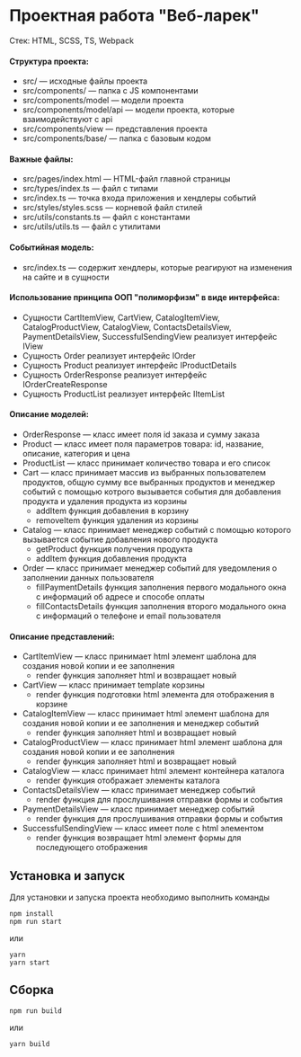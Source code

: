 # Проектная работа "Веб-ларек"

Стек: HTML, SCSS, TS, Webpack

#### Структура проекта:
- src/ — исходные файлы проекта
- src/components/ — папка с JS компонентами
- src/components/model — модели проекта
- src/components/model/api — модели проекта, которые взаимодействуют с api
- src/components/view — представления проекта
- src/components/base/ — папка с базовым кодом

#### Важные файлы:
- src/pages/index.html — HTML-файл главной страницы
- src/types/index.ts — файл с типами
- src/index.ts — точка входа приложения и хендлеры событий
- src/styles/styles.scss — корневой файл стилей
- src/utils/constants.ts — файл с константами
- src/utils/utils.ts — файл с утилитами

#### Событийная модель:
- src/index.ts — содержит хендлеры, которые реагируют на изменения на сайте и в сущности

#### Использование принципа ООП "полиморфизм" в виде интерфейса:
- Сyщности CartItemView, CartView, CatalogItemView, CatalogProductView, CatalogView, ContactsDetailsView, PaymentDetailsView, SuccessfulSendingView реализует интерфейс IView
- Сущность Order реализует интерфейс IOrder
- Сущность Product реализует интерфейс IProductDetails
- Сущность OrderResponse реализует интерфейс IOrderCreateResponse
- Сущность ProductList реализует интерфейс IItemList

#### Описание моделей:
- OrderResponse — класс имеет поля id заказа и сумму заказа
- Product — класс имеет поля параметров товара: id, название, описание, категория и цена
- ProductList — класс принимает количество товара и его список
- Cart — класс принимает массив из выбранных пользователем продуктов, общую сумму все выбранных продуктов и менеджер событий с помощью котрого вызывается события для добавления продукта и удаления продукта из корзины
  - addItem функция добавления в корзину 
  - removeItem функция удаления из корзины
- Catalog — класс принимает менеджер событий с помощью которого вызывается событие добавления нового продукта
  - getProduct функция получения продукта 
  - addItem функция добавления продукта
- Order — класс принимает менеджер событий для уведомления о заполнении данных пользователя
  - fillPaymentDetails функция заполнения первого модального окна с информаций об адресе и способе оплаты
  - fillContactsDetails функция заполнения второго модального окна с информаций о телефоне и email пользователя

#### Описание представлений:
- CartItemView — класс принимает html элемент шаблона для создания новой копии и ее заполнения 
  - render функция заполняет html и возвращает новый  
- CartView — класс принимает template корзины  
  - render функция подготовки html элемента для отображения в корзине 
- CatalogItemView — класс принимает html элемент шаблона для создания новой копии и ее заполнения и менеджер событий
  - render функция заполняет html и возвращает новый
- CatalogProductView — класс принимает html элемент шаблона для создания новой копии и ее заполнения
  - render функция заполняет html и возвращает новый
- CatalogView — класс принимает html элемент контейнера каталога 
  - render функция отображает  элементы каталога 
- ContactsDetailsView — класс принимает менеджер событий
  - render функция для прослушивания отправки формы и события
- PaymentDetailsView — класс принимает менеджер событий
  - render функция для прослушивания отправки формы и события
- SuccessfulSendingView — класс имеет поле с html элементом
  - render функция возвращает html элемент формы для последующего отображения 

## Установка и запуск
Для установки и запуска проекта необходимо выполнить команды

```
npm install
npm run start
```

или

```
yarn
yarn start
```
## Сборка

```
npm run build
```

или

```
yarn build
```
